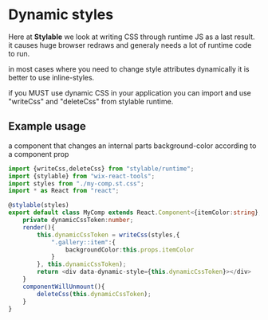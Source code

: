 # Dynamic styles

Here at **Stylable** we look at writing CSS through runtime JS as a last result. it causes huge browser redraws and generaly needs a lot of runtime code to run.

in most cases where you need to change style attributes dynamically it is better to use inline-styles.

if you MUST use dynamic CSS in your application you can import and use "writeCss" and "deleteCss" from stylable runtime.


## Example usage

a component that changes an internal parts background-color according to a component prop

```ts
import {writeCss,deleteCss} from "stylable/runtime";
import {stylable} from "wix-react-tools";
import styles from "./my-comp.st.css";
import * as React from "react";

@stylable(styles)
export default class MyComp extends React.Component<{itemColor:string},{}>{
    private dynamicCssToken:number;
    render(){
        this.dynamicCssToken = writeCss(styles,{
            ".gallery::item":{
                backgroundColor:this.props.itemColor
            }
        }, this.dynamicCssToken);
        return <div data-dynamic-style={this.dynamicCssToken}></div>
    }
    componentWillUnmount(){
        deleteCss(this.dynamicCssToken);
    }
}


```